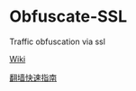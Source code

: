 # Obfuscate-SSL
Traffic obfuscation via ssl

[Wiki](https://github.com/Loachy/Obfuscate-SSL/wiki)

[翻墙快速指南](https://github.com/Loachy/Obfuscate-SSL/wiki/Example-%E7%BF%BB%E5%A2%99)
